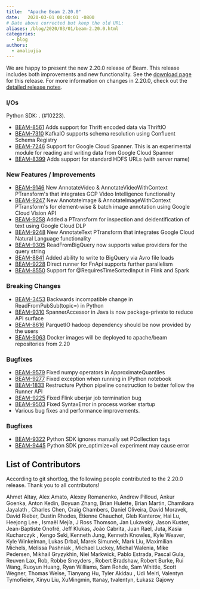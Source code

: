 ```yaml
---
title:  "Apache Beam 2.20.0"
date:   2020-03-01 00:00:01 -0800
# Date above corrected but keep the old URL:
aliases: /blog/2020/03/01/beam-2.20.0.html
categories: 
  - blog
authors:
  - amaliujia
---
```

<!--
Licensed under the Apache License, Version 2.0 (the "License");
you may not use this file except in compliance with the License.
You may obtain a copy of the License at
http://www.apache.org/licenses/LICENSE-2.0
Unless required by applicable law or agreed to in writing, software
distributed under the License is distributed on an "AS IS" BASIS,
WITHOUT WARRANTIES OR CONDITIONS OF ANY KIND, either express or implied.
See the License for the specific language governing permissions and
limitations under the License.
-->

We are happy to present the new 2.20.0 release of Beam. This release includes both improvements and new functionality.
See the [download page](/get-started/downloads/#2190-2020-02-04) for this release.<!--more-->
For more information on changes in 2.20.0, check out the
[detailed release notes](https://issues.apache.org/jira/secure/ReleaseNote.jspa?projectId=12319527&version=12346780).

### I/Os
Python SDK: . (#10223).
* [BEAM-8561](https://issues.apache.org/jira/browse/BEAM-8561) Adds support for Thrift encoded data via ThriftIO
* [BEAM-7310](https://issues.apache.org/jira/browse/BEAM-7310) KafkaIO supports schema resolution using Confluent Schema Registry
* [BEAM-7246](https://issues.apache.org/jira/browse/BEAM-7246) Support for Google Cloud Spanner. This is an experimental module for reading and writing data from Google Cloud Spanner
* [BEAM-8399](https://issues.apache.org/jira/browse/BEAM-8399) Adds support for standard HDFS URLs (with server name)

### New Features / Improvements
* [BEAM-9146](https://issues.apache.org/jira/browse/BEAM-9146) New AnnotateVideo & AnnotateVideoWithContext PTransform's that integrates GCP Video Intelligence functionality
* [BEAM-9247](https://issues.apache.org/jira/browse/BEAM-9247) New AnnotateImage & AnnotateImageWithContext PTransform's for element-wise & batch image annotation using Google Cloud Vision API
* [BEAM-9258](https://issues.apache.org/jira/browse/BEAM-9258) Added a PTransform for inspection and deidentification of text using Google Cloud DLP
* [BEAM-9248](https://issues.apache.org/jira/browse/BEAM-9248) New AnnotateText PTransform that integrates Google Cloud Natural Language functionality
* [BEAM-9305](https://issues.apache.org/jira/browse/BEAM-9305) ReadFromBigQuery now supports value providers for the query string
* [BEAM-8841](https://issues.apache.org/jira/browse/BEAM-8841) Added ability to write to BigQuery via Avro file loads
* [BEAM-9228](https://issues.apache.org/jira/browse/BEAM-9228) Direct runner for FnApi supports further parallelism
* [BEAM-8550](https://issues.apache.org/jira/browse/BEAM-8550) Support for @RequiresTimeSortedInput in Flink and Spark

### Breaking Changes
* [BEAM-3453](https://issues.apache.org/jira/browse/BEAM-3453) Backwards incompatible change in ReadFromPubSub(topic=) in Python
* [BEAM-9310](https://issues.apache.org/jira/browse/BEAM-9310) SpannerAccessor in Java is now package-private to reduce API surface
* [BEAM-8616](https://issues.apache.org/jira/browse/BEAM-8616) ParquetIO hadoop dependency should be now provided by the users
* [BEAM-9063](https://issues.apache.org/jira/browse/BEAM-9063) Docker images will be deployed to apache/beam repositories from 2.20

### Bugfixes
* [BEAM-9579](https://issues.apache.org/jira/browse/BEAM-9579) Fixed numpy operators in ApproximateQuantiles
* [BEAM-9277](https://issues.apache.org/jira/browse/BEAM-9277) Fixed exception when running in IPython notebook
* [BEAM-1833](https://issues.apache.org/jira/browse/BEAM-1833) Restructure Python pipeline construction to better follow the Runner API
* [BEAM-9225](https://issues.apache.org/jira/browse/BEAM-9225) Fixed Flink uberjar job termination bug
* [BEAM-9503](https://issues.apache.org/jira/browse/BEAM-9503) Fixed SyntaxError in process worker startup
* Various bug fixes and performance improvements.

### Bugfixes
* [BEAM-9322](https://issues.apache.org/jira/browse/BEAM-9322) Python SDK ignores manually set PCollection tags
* [BEAM-9445](https://issues.apache.org/jira/browse/BEAM-9445) Python SDK pre_optimize=all experiment may cause error

## List of Contributors

According to git shortlog, the following people contributed to the 2.20.0 release. Thank you to all contributors!

Ahmet Altay, Alex Amato, Alexey Romanenko, Andrew Pilloud, Ankur Goenka, Anton Kedin, Boyuan Zhang, Brian Hulette, Brian Martin, Chamikara Jayalath
, Charles Chen, Craig Chambers, Daniel Oliveira, David Moravek, David Rieber, Dustin Rhodes, Etienne Chauchot, Gleb Kanterov, Hai Lu, Heejong Lee
, Ismaël Mejía, J Ross Thomson, Jan Lukavský, Jason Kuster, Jean-Baptiste Onofré, Jeff Klukas, João Cabrita, Juan Rael, Juta, Kasia Kucharczyk
, Kengo Seki, Kenneth Jung, Kenneth Knowles, Kyle Weaver, Kyle Winkelman, Lukas Drbal, Marek Simunek, Mark Liu, Maximilian Michels, Melissa Pashniak
, Michael Luckey, Michal Walenia, Mike Pedersen, Mikhail Gryzykhin, Niel Markwick, Pablo Estrada, Pascal Gula, Reuven Lax, Rob, Robbe Sneyders
, Robert Bradshaw, Robert Burke, Rui Wang, Ruoyun Huang, Ryan Williams, Sam Rohde, Sam Whittle, Scott Wegner, Thomas Weise, Tianyang Hu, Tyler Akidau
, Udi Meiri, Valentyn Tymofieiev, Xinyu Liu, XuMingmin, ttanay, tvalentyn, Łukasz Gajowy